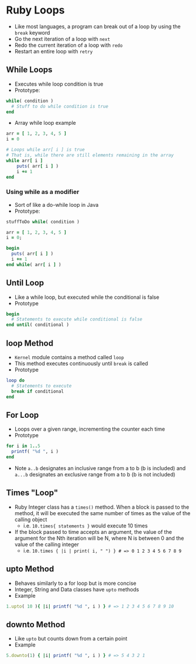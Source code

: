 # Ruby Loops

* Like most languages, a program can break out of a loop by using the `break` keyword
* Go the next iteration of a loop with `next`
* Redo the current iteration of a loop with `redo`
* Restart an entire loop with `retry`

## While Loops
* Executes while loop condition is true
* Prototype:
```ruby
while( condition )
  # Stuff to do while condition is true
end
```
* Array while loop example
```ruby
arr = [ 1, 2, 3, 4, 5 ]
i = 0

# Loops while arr[ i ] is true
# That is, while there are still elements remaining in the array
while arr[ i ]
    puts( arr[ i ] )
    i += 1
end
```

### Using while as a modifier
* Sort of like a do-while loop in Java
* Prototype:
```ruby
stuffToDo while( condition )
```

```ruby
arr = [ 1, 2, 3, 4, 5 ]
i = 0;

begin
  puts( arr[ i ] )
  i += 1
end while( arr[ i ] )
```

## Until Loop
* Like a while loop, but executed while the conditional is false
* Prototype
```ruby
begin
  # Statements to execute while conditional is false
end until( conditional )
```

## loop Method
* `Kernel` module contains a method called `loop`
* This method executes continuously until `break` is called
* Prototype
```ruby
loop do
  # Statements to execute
  break if conditional
end
```

## For Loop
* Loops over a given range, incrementing the counter each time
* Prototype
```ruby
for i in 1..5
  printf( "%d ", i )
end
```
* Note `a..b` designates an inclusive range from a to b (b is included) and `a...b` designates an exclusive range from a to b (b is not included)

## Times "Loop"
* Ruby Integer class has a `times()` method. When a block is passed to the method, it will be executed the same number of times as the value of the calling object
  * i.e. `10.times{ statements }` would execute 10 times
* If the block passed to time accepts an argument, the value of the argument for the Nth iteration will be N, where N is between 0 and the value of the calling integer
  * i.e. `10.times { |i | print( i, " ") } # => 0 1 2 3 4 5 6 7 8 9`

## upto Method
* Behaves similarly to a for loop but is more concise
* Integer, String and Data classes have `upto` methods
* Example
```ruby
1.upto( 10 ){ |i| printf( "%d ", i ) } # => 1 2 3 4 5 6 7 8 9 10
```
## downto Method
* Like `upto` but counts down from a certain point
* Example
```ruby
5.downto(1) { |i| printf( "%d ", i ) } # => 5 4 3 2 1
```
